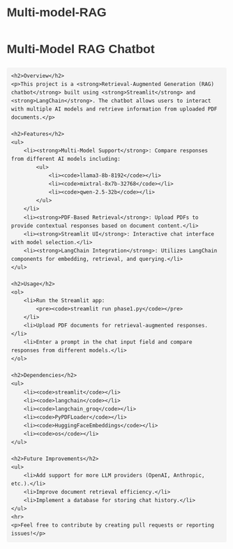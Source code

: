# Multi-model-RAG
<!DOCTYPE html>
<html lang="en">
<head>
    <meta charset="UTF-8">
    <meta name="viewport" content="width=device-width, initial-scale=1.0">
    <title>Multi-Model RAG Chatbot</title>
    <style>
        body { font-family: Arial, sans-serif; line-height: 1.6; margin: 20px; }
        h1, h2 { color: #333; }
        code { background: #f4f4f4; padding: 2px 4px; border-radius: 4px; }
        pre { background: #f4f4f4; padding: 10px; border-radius: 4px; overflow-x: auto; }
    </style>
</head>
<body>
    <h1>Multi-Model RAG Chatbot</h1>
    
    <h2>Overview</h2>
    <p>This project is a <strong>Retrieval-Augmented Generation (RAG) chatbot</strong> built using <strong>Streamlit</strong> and <strong>LangChain</strong>. The chatbot allows users to interact with multiple AI models and retrieve information from uploaded PDF documents.</p>
    
    <h2>Features</h2>
    <ul>
        <li><strong>Multi-Model Support</strong>: Compare responses from different AI models including:
            <ul>
                <li><code>llama3-8b-8192</code></li>
                <li><code>mixtral-8x7b-32768</code></li>
                <li><code>qwen-2.5-32b</code></li>
            </ul>
        </li>
        <li><strong>PDF-Based Retrieval</strong>: Upload PDFs to provide contextual responses based on document content.</li>
        <li><strong>Streamlit UI</strong>: Interactive chat interface with model selection.</li>
        <li><strong>LangChain Integration</strong>: Utilizes LangChain components for embedding, retrieval, and querying.</li>
    </ul>
    
    <h2>Usage</h2>
    <ol>
        <li>Run the Streamlit app:
            <pre><code>streamlit run phase1.py</code></pre>
        </li>
        <li>Upload PDF documents for retrieval-augmented responses.</li>
        <li>Enter a prompt in the chat input field and compare responses from different models.</li>
    </ol>
    
    <h2>Dependencies</h2>
    <ul>
        <li><code>streamlit</code></li>
        <li><code>langchain</code></li>
        <li><code>langchain_groq</code></li>
        <li><code>PyPDFLoader</code></li>
        <li><code>HuggingFaceEmbeddings</code></li>
        <li><code>os</code></li>
    </ul>
    
    <h2>Future Improvements</h2>
    <ul>
        <li>Add support for more LLM providers (OpenAI, Anthropic, etc.).</li>
        <li>Improve document retrieval efficiency.</li>
        <li>Implement a database for storing chat history.</li>
    </ul>
    <hr>
    <p>Feel free to contribute by creating pull requests or reporting issues!</p>
</body>
</html>

